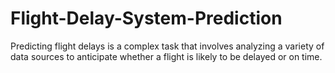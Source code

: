# Flight-Delay-System-Prediction
Predicting flight delays is a complex task that involves analyzing a variety of data sources to anticipate whether a flight is likely to be delayed or on time. 
